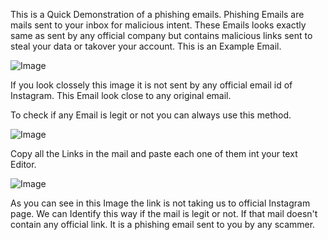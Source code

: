 This is a Quick Demonstration of a phishing emails. 
Phishing Emails are mails sent to your inbox for malicious intent. These Emails looks exactly same as sent by any official company but contains malicious links sent to steal your data or takover your account.
This is an Example Email.
  
![Image](https://github.com/user-attachments/assets/f083b7ac-a1e1-4da5-b2e6-6297aa25bc2d)


If you look clossely this image it is not sent by any official email id of Instagram.
This Email look close to any original email.

To check if any Email is legit or not you can always use this method.

![Image](https://github.com/user-attachments/assets/f7a6880c-7cc1-4f2f-a91e-2ef13e2dece3)

Copy all the Links in the mail and paste each one of them int your text Editor.

![Image](https://github.com/user-attachments/assets/fb9bf1fb-1c9a-4972-9ecd-5e630e4fc66f)

As you can see in this Image the link is not taking us to official Instagram page.
We can Identify this way if the mail is legit or not.
If that mail doesn't contain any official link. It is a phishing email sent to you by any scammer.
